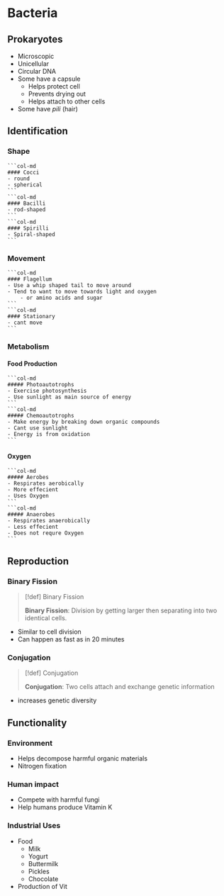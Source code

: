 # Bacteria

## Prokaryotes
- Microscopic
- Unicellular
- Circular DNA
- Some have a capsule
	- Helps protect cell
	- Prevents drying out
	- Helps attach to other cells
- Some have *pili* (hair)

## Identification
### Shape
````col
```col-md
#### Cocci
- round
- spherical
```
```col-md
#### Bacilli
- rod-shaped
```
```col-md
#### Spirilli
- Spiral-shaped
```
````

### Movement
````col
```col-md
#### Flagellum
- Use a whip shaped tail to move around
- Tend to want to move towards light and oxygen
	- or amino acids and sugar
```
```col-md
#### Stationary
- cant move
```
````

### Metabolism
#### Food Production
````col
```col-md
##### Photoautotrophs
- Exercise photosynthesis
- Use sunlight as main source of energy
```
```col-md
##### Chemoautotrophs
- Make energy by breaking down organic compounds
- Cant use sunlight
- Energy is from oxidation
```
````
#### Oxygen
````col
```col-md
##### Aerobes
- Respirates aerobically
- More effecient
- Uses Oxygen
```
```col-md
##### Anaerobes
- Respirates anaerobically
- Less effecient
- Does not requre Oxygen
```
````

## Reproduction
### Binary Fission
> [!def] Binary Fission
> 
> **Binary Fission**: Division by getting larger then separating into two identical cells.
- Similar to cell division
- Can happen as fast as in 20 minutes

### Conjugation
> [!def] Conjugation
> 
> **Conjugation**: Two cells attach and exchange genetic information
- increases genetic diversity

## Functionality
### Environment
- Helps decompose harmful organic materials
- Nitrogen fixation

### Human impact
- Compete with harmful fungi
- Help humans produce Vitamin K

### Industrial Uses
- Food
	- Milk
	- Yogurt
	- Buttermilk
	- Pickles
	- Chocolate
- Production of Vit